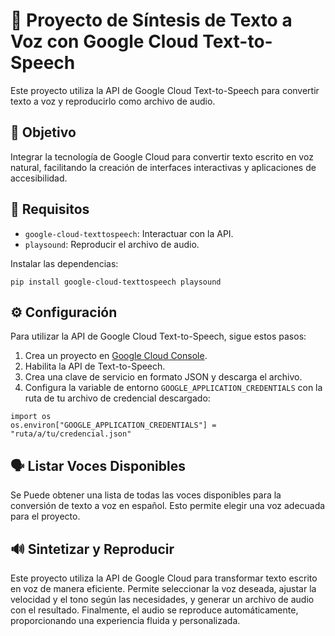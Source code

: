 # 🎤 **Proyecto de Síntesis de Texto a Voz con Google Cloud Text-to-Speech**

Este proyecto utiliza la API de Google Cloud Text-to-Speech para convertir texto a voz y reproducirlo como archivo de audio.

## 🎯 Objetivo

Integrar la tecnología de Google Cloud para convertir texto escrito en voz natural, facilitando la creación de interfaces interactivas y aplicaciones de accesibilidad.

## 🔧 Requisitos

- `google-cloud-texttospeech`: Interactuar con la API.
- `playsound`: Reproducir el archivo de audio.

Instalar las dependencias:
```
pip install google-cloud-texttospeech playsound
```

## ⚙️ Configuración

Para utilizar la API de Google Cloud Text-to-Speech, sigue estos pasos:

1. Crea un proyecto en [Google Cloud Console](https://console.cloud.google.com/).
2. Habilita la API de Text-to-Speech.
3. Crea una clave de servicio en formato JSON y descarga el archivo.
4. Configura la variable de entorno `GOOGLE_APPLICATION_CREDENTIALS` con la ruta de tu archivo de credencial descargado:

```
import os
os.environ["GOOGLE_APPLICATION_CREDENTIALS"] = "ruta/a/tu/credencial.json"
```

## 🗣️ Listar Voces Disponibles
Se Puede obtener una lista de todas las voces disponibles para la conversión de texto a voz en español. Esto permite elegir una voz adecuada para el proyecto.

## 🔊 Sintetizar y Reproducir
Este proyecto utiliza la API de Google Cloud para transformar texto escrito en voz de manera eficiente. Permite seleccionar la voz deseada, ajustar la velocidad y el tono según las necesidades, y generar un archivo de audio con el resultado. Finalmente, el audio se reproduce automáticamente, proporcionando una experiencia fluida y personalizada.
